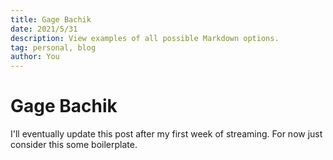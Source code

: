 ```yaml
---
title: Gage Bachik
date: 2021/5/31
description: View examples of all possible Markdown options.
tag: personal, blog
author: You
---
```


# Gage Bachik

I'll eventually update this post after my first week of streaming.
For now just consider this some boilerplate.